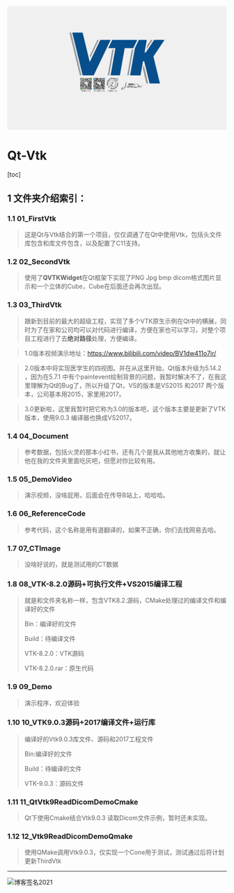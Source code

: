 ![background](https://raw.githubusercontent.com/DreamLife-Jianwei/CSDNResources/master/20210709155203.png)

# Qt-Vtk

[toc]

## 1 文件夹介绍索引：

### 1.1 01_FirstVtk

> 这是Qt与Vtk结合的第一个项目，仅仅调通了在Qt中使用Vtk，包括头文件库包含和库文件包含，以及配置了C11支持。

### 1.2 02_SecondVtk

> 使用了**QVTKWidget**在Qt框架下实现了PNG Jpg bmp dicom格式图片显示和一个立体的Cube，Cube在后面还会再次出现。

### 1.3 03_ThirdVtk

> 跟新到目前的最大的超级工程，实现了多个VTK原生示例在Qt中的横展，同时为了在家和公司均可以对代码进行编译，方便在家也可以学习，对整个项目工程进行了去**绝对路径**处理，方便编译。

> 1.0版本视频演示地址：https://www.bilibili.com/video/BV1dw411o7ir/

> 2.0版本中将实现医学生的四视图。并在从这里开始，Qt版本升级为5.14.2 ，因为在5.7.1 中有个paintevent绘制背景的问题，我暂时解决不了，在我这里理解为Qt的Bug了，所以升级了Qt，VS的版本是VS2015 和2017 两个版本，公司基本用2015，家里用2017。

> 3.0更新啦，这里我暂时把它称为3.0的版本吧，这个版本主要是更新了VTK版本，使用9.0.3 编译器也换成VS2017。

### 1.4 04_Document

> 参考数据，包括火灵的那本小红书，还有几个是我从其他地方收集的，就让他在我的文件夹里面吃灰吧，但愿对你比较有用。

### 1.5 05_DemoVideo

> 演示视频，没啥屁用，后面会在传导B站上，哈哈哈。

### 1.6 06_ReferenceCode

> 参考代码，这个名称是用有道翻译的，如果不正确，你们去找网易去哈。

### 1.7 07_CTImage

> 没啥好说的，就是测试用的CT数据

### 1.8 08_VTK-8.2.0源码+可执行文件+VS2015编译工程

> 就是和文件夹名称一样，包含VTK8.2.源码，CMake处理过的编译文件和编译好的文件
>
> Bin：编译好的文件
>
> Build：待编译文件
>
> VTK-8.2.0：VTK源码
>
> VTK-8.2.0.rar：原生代码

### 1.9 09_Demo

> 演示程序，欢迎体验

### 1.10 10_VTK9.0.3源码+2017编译文件+运行库

> 编译好的Vtk9.0.3库文件、源码和2017工程文件
>
> Bin:编译好的文件
>
> Build：待编译的文件
>
> VTK-9.0.3：源码文件

### 1.11 11_QtVtk9ReadDicomDemoCmake

> Qt下使用Cmake结合Vtk9.0.3 读取Dicom文件示例，暂时还未实现。

### 1.12 12_Vtk9ReadDicomDemoQmake

> 使用QMake调用Vtk9.0.3，仅实现一个Cone用于测试，测试通过后将计划更新ThirdVtk







---

![博客签名2021](https://img-blog.csdnimg.cn/20210314131118350.gif#pic_center)
